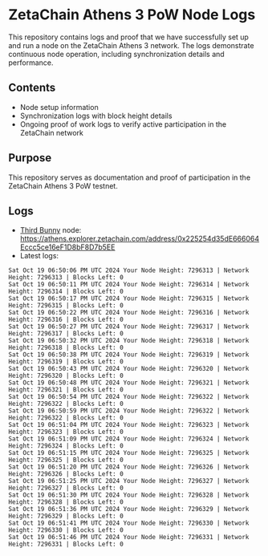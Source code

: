 # ZetaChain Athens 3 PoW Node Logs
This repository contains logs and proof that we have successfully set up and run a node on the ZetaChain Athens 3 network. The logs demonstrate continuous node operation, including synchronization details and performance.

## Contents
- Node setup information
- Synchronization logs with block height details
- Ongoing proof of work logs to verify active participation in the ZetaChain network

## Purpose
This repository serves as documentation and proof of participation in the ZetaChain Athens 3 PoW testnet.

## Logs

- [Third Bunny](https://thirdbunny.xyz/) node: https://athens.explorer.zetachain.com/address/0x225254d35dE666064Eccc5ce16eF1D8bF8D7b5EE
- Latest logs:
```
Sat Oct 19 06:50:06 PM UTC 2024 Your Node Height: 7296313 | Network Height: 7296313 | Blocks Left: 0
Sat Oct 19 06:50:11 PM UTC 2024 Your Node Height: 7296314 | Network Height: 7296314 | Blocks Left: 0
Sat Oct 19 06:50:17 PM UTC 2024 Your Node Height: 7296315 | Network Height: 7296315 | Blocks Left: 0
Sat Oct 19 06:50:22 PM UTC 2024 Your Node Height: 7296316 | Network Height: 7296316 | Blocks Left: 0
Sat Oct 19 06:50:27 PM UTC 2024 Your Node Height: 7296317 | Network Height: 7296317 | Blocks Left: 0
Sat Oct 19 06:50:32 PM UTC 2024 Your Node Height: 7296318 | Network Height: 7296318 | Blocks Left: 0
Sat Oct 19 06:50:38 PM UTC 2024 Your Node Height: 7296319 | Network Height: 7296319 | Blocks Left: 0
Sat Oct 19 06:50:43 PM UTC 2024 Your Node Height: 7296320 | Network Height: 7296320 | Blocks Left: 0
Sat Oct 19 06:50:48 PM UTC 2024 Your Node Height: 7296321 | Network Height: 7296321 | Blocks Left: 0
Sat Oct 19 06:50:54 PM UTC 2024 Your Node Height: 7296322 | Network Height: 7296322 | Blocks Left: 0
Sat Oct 19 06:50:59 PM UTC 2024 Your Node Height: 7296322 | Network Height: 7296322 | Blocks Left: 0
Sat Oct 19 06:51:04 PM UTC 2024 Your Node Height: 7296323 | Network Height: 7296323 | Blocks Left: 0
Sat Oct 19 06:51:09 PM UTC 2024 Your Node Height: 7296324 | Network Height: 7296324 | Blocks Left: 0
Sat Oct 19 06:51:15 PM UTC 2024 Your Node Height: 7296325 | Network Height: 7296325 | Blocks Left: 0
Sat Oct 19 06:51:20 PM UTC 2024 Your Node Height: 7296326 | Network Height: 7296326 | Blocks Left: 0
Sat Oct 19 06:51:25 PM UTC 2024 Your Node Height: 7296327 | Network Height: 7296327 | Blocks Left: 0
Sat Oct 19 06:51:30 PM UTC 2024 Your Node Height: 7296328 | Network Height: 7296328 | Blocks Left: 0
Sat Oct 19 06:51:36 PM UTC 2024 Your Node Height: 7296329 | Network Height: 7296329 | Blocks Left: 0
Sat Oct 19 06:51:41 PM UTC 2024 Your Node Height: 7296330 | Network Height: 7296330 | Blocks Left: 0
Sat Oct 19 06:51:46 PM UTC 2024 Your Node Height: 7296331 | Network Height: 7296331 | Blocks Left: 0
```
